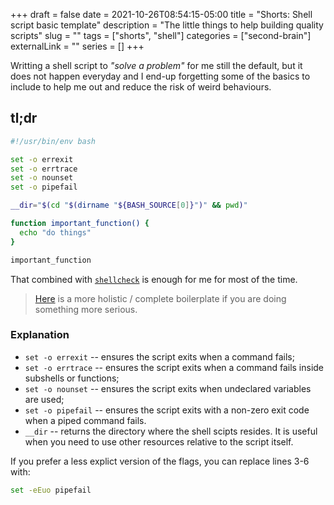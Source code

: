 +++ 
draft = false
date = 2021-10-26T08:54:15-05:00
title = "Shorts: Shell script basic template"
description = "The little things to help building quality scripts"
slug = "" 
tags = ["shorts", "shell"]
categories = ["second-brain"]
externalLink = ""
series = []
+++

Writting a shell script to _"solve a problem"_ for me still the default, but it
does not happen everyday and I end-up forgetting some of the basics to include
to help me out and reduce the risk of weird behaviours.

## tl;dr

```bash {linenos=table}
#!/usr/bin/env bash

set -o errexit
set -o errtrace
set -o nounset
set -o pipefail

__dir="$(cd "$(dirname "${BASH_SOURCE[0]}")" && pwd)"

function important_function() {
  echo "do things"
}

important_function
```

That combined with [`shellcheck`][shellcheck] is enough for me for most of the
time.

> [Here][b3boilerplate] is a more holistic / complete boilerplate if you are doing something
more serious.

### Explanation

* `set -o errexit` -- ensures the script exits when a command fails;
* `set -o errtrace` -- ensures the script exits when a command fails inside subshells or functions;
* `set -o nounset` -- ensures the script exits when undeclared variables are used;
* `set -o pipefail` -- ensures the script exits with a non-zero exit code when a
  piped command fails.
* `__dir` -- returns the directory where the shell scipts resides. It is useful
  when you need to use other resources relative to the script itself.

If you prefer a less explict version of the flags, you can replace lines 3-6
with:

```bash
set -eEuo pipefail
```

[shellcheck]: https://github.com/koalaman/shellcheck
[b3boilerplate]: https://bash3boilerplate.sh
